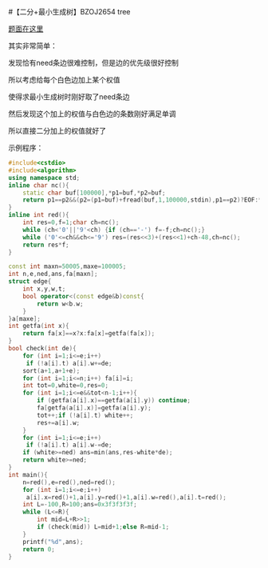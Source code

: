 #【二分+最小生成树】BZOJ2654 tree

[题面在这里](http://www.lydsy.com/JudgeOnline/problem.php?id=2654)



其实非常简单：

发现恰有need条边很难控制，但是边的优先级很好控制

所以考虑给每个白色边加上某个权值

使得求最小生成树时刚好取了need条边

然后发现这个加上的权值与白色边的条数刚好满足单调

所以直接二分加上的权值就好了



示例程序：

```C++
#include<cstdio>
#include<algorithm>
using namespace std;
inline char nc(){
	static char buf[100000],*p1=buf,*p2=buf;
	return p1==p2&&(p2=(p1=buf)+fread(buf,1,100000,stdin),p1==p2)?EOF:*p1++;
}
inline int red(){
	int res=0,f=1;char ch=nc();
	while (ch<'0'||'9'<ch) {if (ch=='-') f=-f;ch=nc();}
	while ('0'<=ch&&ch<='9') res=(res<<3)+(res<<1)+ch-48,ch=nc();
	return res*f;
}

const int maxn=50005,maxe=100005;
int n,e,ned,ans,fa[maxn];
struct edge{
	int x,y,w,t;
	bool operator<(const edge&b)const{
		return w<b.w;
	}
}a[maxe];
int getfa(int x){
	return fa[x]==x?x:fa[x]=getfa(fa[x]);
}
bool check(int de){
	for (int i=1;i<=e;i++)
	 if (!a[i].t) a[i].w+=de;
	sort(a+1,a+1+e);
	for (int i=1;i<=n;i++) fa[i]=i;
	int tot=0,white=0,res=0;
	for (int i=1;i<=e&&tot<n-1;i++){
		if (getfa(a[i].x)==getfa(a[i].y)) continue;
		fa[getfa(a[i].x)]=getfa(a[i].y);
		tot++;if (!a[i].t) white++;
		res+=a[i].w;
	}
	for (int i=1;i<=e;i++)
	 if (!a[i].t) a[i].w-=de;
	if (white>=ned) ans=min(ans,res-white*de);
	return white>=ned;
}
int main(){
	n=red(),e=red(),ned=red();
	for (int i=1;i<=e;i++)
	 a[i].x=red()+1,a[i].y=red()+1,a[i].w=red(),a[i].t=red();
	int L=-100,R=100;ans=0x3f3f3f3f;
	while (L<=R){
		int mid=L+R>>1;
		if (check(mid)) L=mid+1;else R=mid-1;
	}
	printf("%d",ans);
	return 0;
}
```

